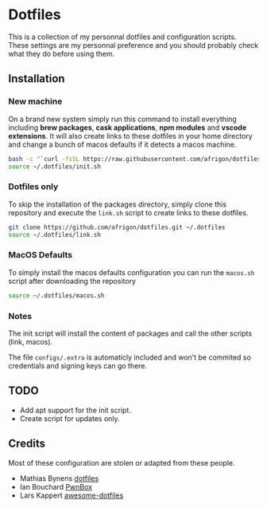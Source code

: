 # Dotfiles

This is a collection of my personnal dotfiles and configuration scripts. These settings are my personnal preference and you should probably check what they do before using them.

## Installation

### New machine

On a brand new system simply run this command to install everything including **brew packages**, **cask applications**, **npm modules** and **vscode extensions**. It will also create links to these dotfiles in your home directory and change a bunch of macos defaults if it detects a macos machine.

```sh
bash -c "`curl -fsSL https://raw.githubusercontent.com/afrigon/dotfiles/master/remote-install.sh`"
source ~/.dotfiles/init.sh
```

### Dotfiles only

To skip the installation of the packages directory, simply clone this repository and execute the `link.sh` script to create links to these dotfiles.

```sh
git clone https://github.com/afrigon/dotfiles.git ~/.dotfiles
source ~/.dotfiles/link.sh
```

### MacOS Defaults

To simply install the macos defaults configuration you can run the `macos.sh` script after downloading the repository

```sh
source ~/.dotfiles/macos.sh
```

### Notes

The init script will install the content of packages and call the other scripts (link, macos).

The file `configs/.extra` is automaticly included and won't be commited so credentials and signing keys can go there.

## TODO

- Add apt support for the init script.
- Create script for updates only.

## Credits

Most of these configuration are stolen or adapted from these people.

- Mathias Bynens [dotfiles](https://github.com/mathiasbynens/dotfiles)
- Ian Bouchard [PwnBox](https://github.com/Corb3nik/PwnBox)
- Lars Kappert [awesome-dotfiles](https://github.com/webpro/dotfiles)

